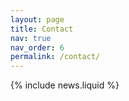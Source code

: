 ```yaml
---
layout: page
title: Contact
nav: true
nav_order: 6
permalink: /contact/
---
```


{% include news.liquid %}